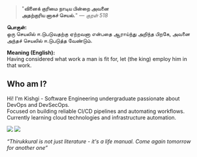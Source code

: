 <div align="left">

> "**வினைக் குரிமை நாடிய பின்றை அவனை**  
> **அதற்குரிய னாகச் செயல்.**" — *குறள் 518*

</div>

**பொருள்:**  
ஒரு செயலில் ஈ.டுபடுவதற்கு ஏற்றவனா என்பதை ஆராய்ந்து அறிந்த பிறகே, அவனை அந்தச் செயலில் ஈ.டுபடுத்த வேண்டும்.

**Meaning (English):**  
Having considered what work a man is fit for, let (the king) employ him in that work.


## Who am I?

Hi! I'm Kishgi - Software Engineering undergraduate passionate about DevOps and DevSecOps.  
Focused on building reliable CI/CD pipelines and automating workflows.  
Currently learning cloud technologies and infrastructure automation.

[![](https://img.shields.io/badge/linkedin-0a66c2)](http://linkedin.com/in/kishgi) [![](https://img.shields.io/badge/portfolio-8A2BE2)](http://kishgi.vercel.app)

</pre>

*“Thirukkural is not just literature - it's a life manual. Come again tomorrow for another one”*
